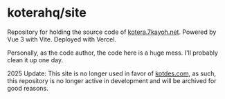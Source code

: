 # koterahq/site

Repository for holding the source code of [kotera.7kayoh.net](https://kotera.7kayoh.net). Powered by Vue 3 with Vite. Deployed with Vercel.

Personally, as the code author, the code here is a huge mess. I'll probably clean it up one day.

2025 Update: This site is no longer used in favor of [kotdes.com](https://kotdes.com), as such, this repository is no longer active in development and will be archived for good reasons.
